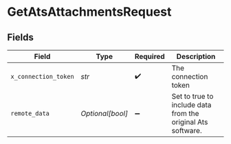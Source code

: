 # GetAtsAttachmentsRequest


## Fields

| Field                                                       | Type                                                        | Required                                                    | Description                                                 |
| ----------------------------------------------------------- | ----------------------------------------------------------- | ----------------------------------------------------------- | ----------------------------------------------------------- |
| `x_connection_token`                                        | *str*                                                       | :heavy_check_mark:                                          | The connection token                                        |
| `remote_data`                                               | *Optional[bool]*                                            | :heavy_minus_sign:                                          | Set to true to include data from the original Ats software. |
